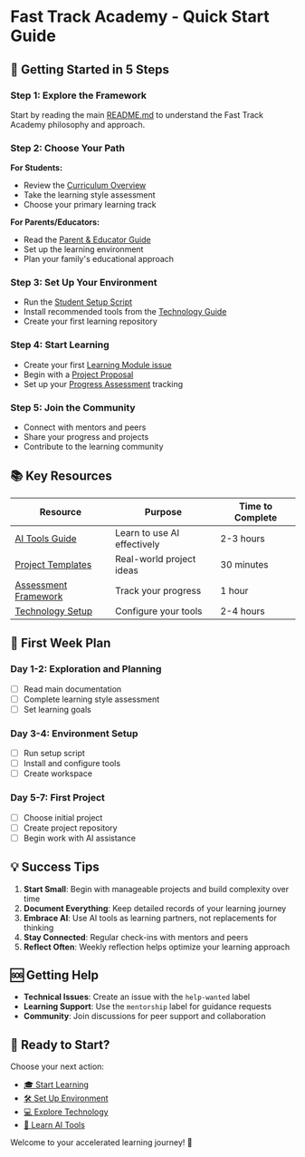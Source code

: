 # Fast Track Academy - Quick Start Guide

## 🚀 Getting Started in 5 Steps

### Step 1: Explore the Framework
Start by reading the main [README.md](README.md) to understand the Fast Track Academy philosophy and approach.

### Step 2: Choose Your Path
**For Students:**
- Review the [Curriculum Overview](docs/curriculum/README.md)
- Take the learning style assessment
- Choose your primary learning track

**For Parents/Educators:**
- Read the [Parent & Educator Guide](docs/parent-educator-guide.md)
- Set up the learning environment
- Plan your family's educational approach

### Step 3: Set Up Your Environment
- Run the [Student Setup Script](scripts/student-setup.sh)
- Install recommended tools from the [Technology Guide](docs/technology/README.md)
- Create your first learning repository

### Step 4: Start Learning
- Create your first [Learning Module issue](/.github/ISSUE_TEMPLATE/learning-module.md)
- Begin with a [Project Proposal](/.github/ISSUE_TEMPLATE/project-proposal.md)
- Set up your [Progress Assessment](/.github/ISSUE_TEMPLATE/progress-assessment.md) tracking

### Step 5: Join the Community
- Connect with mentors and peers
- Share your progress and projects
- Contribute to the learning community

## 📚 Key Resources

| Resource | Purpose | Time to Complete |
|----------|---------|------------------|
| [AI Tools Guide](docs/ai-tools/README.md) | Learn to use AI effectively | 2-3 hours |
| [Project Templates](docs/projects/README.md) | Real-world project ideas | 30 minutes |
| [Assessment Framework](docs/assessments/README.md) | Track your progress | 1 hour |
| [Technology Setup](docs/technology/README.md) | Configure your tools | 2-4 hours |

## 🎯 First Week Plan

### Day 1-2: Exploration and Planning
- [ ] Read main documentation
- [ ] Complete learning style assessment
- [ ] Set learning goals

### Day 3-4: Environment Setup
- [ ] Run setup script
- [ ] Install and configure tools
- [ ] Create workspace

### Day 5-7: First Project
- [ ] Choose initial project
- [ ] Create project repository
- [ ] Begin work with AI assistance

## 💡 Success Tips

1. **Start Small**: Begin with manageable projects and build complexity over time
2. **Document Everything**: Keep detailed records of your learning journey
3. **Embrace AI**: Use AI tools as learning partners, not replacements for thinking
4. **Stay Connected**: Regular check-ins with mentors and peers
5. **Reflect Often**: Weekly reflection helps optimize your learning approach

## 🆘 Getting Help

- **Technical Issues**: Create an issue with the `help-wanted` label
- **Learning Support**: Use the `mentorship` label for guidance requests
- **Community**: Join discussions for peer support and collaboration

## 🎉 Ready to Start?

Choose your next action:
- [🎓 Start Learning](docs/curriculum/README.md)
- [🛠️ Set Up Environment](scripts/student-setup.sh)
- [💻 Explore Technology](docs/technology/README.md)
- [🤖 Learn AI Tools](docs/ai-tools/README.md)

Welcome to your accelerated learning journey! 🚀